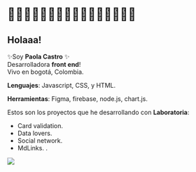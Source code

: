 # 🍄🍄🍄🍄🍄🍄🍄🍄🍄🍄🍄🍄🍄🍄🍄🍄
## Holaaa!
✨Soy **Paola Castro** ✨  
Desarrolladora **front end**!   
Vivo en bogotá, Colombia.  

**Lenguajes**: Javascript, CSS, y HTML.  

**Herramientas**: Figma, firebase, node.js, chart.js.

Estos son los proyectos que he desarrollando con **Laboratoria**:

  
* Card validation.
* Data lovers.
* Social network.
* MdLinks. .



<a href="https://www.linkedin.com/in/paolacm99"> <img src="https://img.shields.io/badge/linkedin-0077B5.svg?style=for-the-badge&logo=linkedin&logoColor=white"/></a>
<!--   <img src="https://img.shields.io/badge/Linkedin-D14836.svg?style=for-the-badge&logo=Linkedin&logoColor=white"/></a> -->

<!--
**PaolaCM99/PaolaCM99** is a ✨ _special_ ✨ repository because its `README.md` (this file) appears on your GitHub profile.
![Laboratoria](https://media.istockphoto.com/photos/program-code-javascript-php-html-css-of-site-web-development-source-picture-id1202250586?s=612x612)
Here are some ideas to get you started:

- 🔭 I’m currently working on ...
- 🌱 I’m currently learning ...
- 👯 I’m looking to collaborate on ...
- 🤔 I’m looking for help with ...
- 💬 Ask me about ...
- 📫 How to reach me: ...
- 😄 Pronouns: ...
- ⚡ Fun fact: ...
-->
